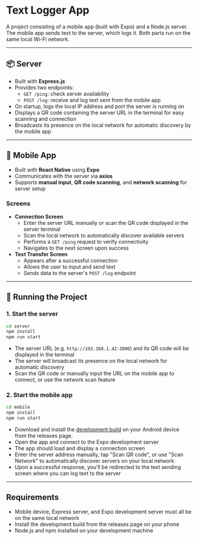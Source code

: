 # Text Logger App

A project consisting of a mobile app (built with Expo) and a Node.js server. The mobile app sends text to the server, which logs it. Both parts run on the same local Wi-Fi network.

---

## 📦 Server

- Built with **Express.js**
- Provides two endpoints:
  - `GET /ping`: check server availability
  - `POST /log`: receive and log text sent from the mobile app
- On startup, logs the local IP address and port the server is running on
- Displays a QR code containing the server URL in the terminal for easy scanning and connection
- Broadcasts its presence on the local network for automatic discovery by the mobile app

---

## 📱 Mobile App

- Built with **React Native** using **Expo**
- Communicates with the server via **axios**
- Supports **manual input**, **QR code scanning**, and **network scanning** for server setup

### Screens

- **Connection Screen**
  - Enter the server URL manually or scan the QR code displayed in the server terminal
  - Scan the local network to automatically discover available servers
  - Performs a `GET /ping` request to verify connectivity
  - Navigates to the next screen upon success
- **Text Transfer Screen**
  - Appears after a successful connection
  - Allows the user to input and send text
  - Sends data to the server's `POST /log` endpoint

---

## 🚀 Running the Project

### 1. Start the server

```bash
cd server
npm install
npm run start
```

- The server URL (e.g. `http://192.168.1.42:3000`) and its QR code will be displayed in the terminal
- The server will broadcast its presence on the local network for automatic discovery
- Scan the QR code or manually input the URL on the mobile app to connect, or use the network scan feature

### 2. Start the mobile app

```bash
cd mobile
npm install
npm run start
```

- Download and install the [development build](https://github.com/ElpisTser/local-network-text-transfer/releases/tag/v0.1.0-dev) on your Android device from the releases page.
- Open the app and connect to the Expo development server
- The app should load and display a connection screen
- Enter the server address manually, tap "Scan QR code", or use "Scan Network" to automatically discover servers on your local network
- Upon a successful response, you'll be redirected to the text sending screen where you can log text to the server

---

## Requirements

- Mobile device, Express server, and Expo development server must all be on the same local network
- Install the development build from the releases page on your phone
- Node.js and npm installed on your development machine
